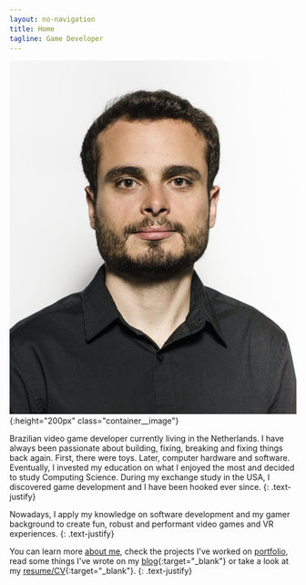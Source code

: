 ```yaml
---
layout: no-navigation
title: Home
tagline: Game Developer
---
```


![](assets/images/profile.png){:height="200px" class="container__image"}

Brazilian video game developer currently living in the Netherlands. I have always been passionate about building, fixing, breaking and fixing things back again. First, there were toys. Later, computer hardware and software. Eventually, I invested my education on what I enjoyed the most and decided to study Computing Science. During my exchange study in the USA, I discovered game development and I have been hooked ever since. 
{: .text-justify}

Nowadays, I apply my knowledge on software development and my gamer background to create fun, robust and performant video games and VR experiences.
{: .text-justify}

You can learn more [about me](about.html), check the projects I've worked on [portfolio](portfolio.html), read some things I've wrote on my [blog](http://blog.matheusamazonas.net){:target="_blank"} or take a look at my [resume/CV](assets/Matheus_Amazonas_Resume.pdf){:target="_blank"}. 
{: .text-justify}
